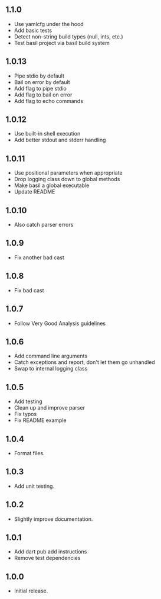 ## 1.1.0

* Use yamlcfg under the hood
* Add basic tests
* Detect non-string build types (null, ints, etc.)
* Test basil project via basil build system

## 1.0.13

* Pipe stdio by default
* Bail on error by default
* Add flag to pipe stdio
* Add flag to bail on error
* Add flag to echo commands

## 1.0.12

* Use built-in shell execution
* Add better stdout and stderr handling

## 1.0.11

* Use positional parameters when appropriate
* Drop logging class down to global methods
* Make basil a global executable
* Update README

## 1.0.10

* Also catch parser errors

## 1.0.9

* Fix another bad cast

## 1.0.8

* Fix bad cast

## 1.0.7

* Follow Very Good Analysis guidelines

## 1.0.6

* Add command line arguments
* Catch exceptions and report, don't let them go unhandled
* Swap to internal logging class

## 1.0.5

* Add testing
* Clean up and improve parser
* Fix typos
* Fix README example

## 1.0.4

* Format files.

## 1.0.3

* Add unit testing.

## 1.0.2

* Slightly improve documentation.

## 1.0.1

* Add dart pub add instructions
* Remove test dependencies

## 1.0.0

* Initial release.
